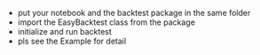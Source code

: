 - put your notebook and the backtest package in the same folder
- import the EasyBacktest class from the package
- initialize and run backtest
- pls see the Example for detail
